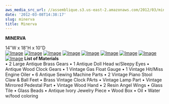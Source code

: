 ```yaml
---
aws_media_src_url: //assemblique.s3.us-east-2.amazonaws.com/2012/03/minerva-angle.jpg
date: '2012-03-08T14:38:17'
slug: minerva
title: Minerva
---
```


 **MINERVA**

 14″W x 18″H x 10″D   
  [![Image](//assemblique.s3.us-east-2.amazonaws.com/2012/03/minerva-angle.jpg?w=487)](//assemblique.s3.us-east-2.amazonaws.com/2012/03/minerva-angle.jpg)  [![Image](//assemblique.s3.us-east-2.amazonaws.com/2012/03/minerva-back-detail.jpg?w=487)](//assemblique.s3.us-east-2.amazonaws.com/2012/03/minerva-back-detail.jpg)  [![Image](//assemblique.s3.us-east-2.amazonaws.com/2012/03/minerva-back.jpg?w=487)](//assemblique.s3.us-east-2.amazonaws.com/2012/03/minerva-back.jpg)  [![Image](//assemblique.s3.us-east-2.amazonaws.com/2012/03/minerva-back2.jpg?w=487)](//assemblique.s3.us-east-2.amazonaws.com/2012/03/minerva-back2.jpg)  [![Image](//assemblique.s3.us-east-2.amazonaws.com/2012/03/minerva-detail.jpg?w=487)](//assemblique.s3.us-east-2.amazonaws.com/2012/03/minerva-detail.jpg)  [![Image](//assemblique.s3.us-east-2.amazonaws.com/2012/03/minerva-detail2.jpg?w=487)](//assemblique.s3.us-east-2.amazonaws.com/2012/03/minerva-detail2.jpg)  [![Image](//assemblique.s3.us-east-2.amazonaws.com/2012/03/minerva-head1.jpg?w=487)](//assemblique.s3.us-east-2.amazonaws.com/2012/03/minerva-head1.jpg)  [![Image](//assemblique.s3.us-east-2.amazonaws.com/2012/03/minerva-side.jpg?w=487)](//assemblique.s3.us-east-2.amazonaws.com/2012/03/minerva-side.jpg)  [![Image](//assemblique.s3.us-east-2.amazonaws.com/2012/03/minerva.jpg?w=487)](//assemblique.s3.us-east-2.amazonaws.com/2012/03/minerva.jpg) **List of Materials**   
  • 2 Large Antique Brass Gears • 1 Antique Doll Head w/Sleepy Eyes • Antique Wood Clock Gears • 1 Vintage Gas Float Gauge • 1 Vintage Hit/Miss Engine Oiler • 6 Antique Sewing Machine Parts • 2 Vintage Piano Stool Claw & Ball Feet • Brass Vintage Clock PArts • Vintage Lamp Part • Vintage Mirrored Pedestal Part • Vintage Wood Hand • 2 Resin Angel Wings • Glass Tile • Glass Beads • Antique Ivory Jewelry Piece • Wood Box • Oil • Water w/food coloring